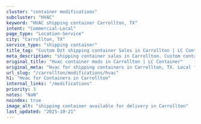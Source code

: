```yaml
---
cluster: "container modifications"
subcluster: "HVAC"
keyword: "HVAC shipping container Carrollton, TX"
intent: "Commercial-Local"
page_type: "Location-Service"
city: "Carrollton, TX"
service_type: "shipping container"
title_tag: "Custom Dzt shipping container Sales in Carrollton | LC Container"
meta_description: "shipping container sales in Carrollton. Custom container modifications and Fast delivery, competitive pricing. Serving modifications area. Quote ID: O0M. Call (214) 524-4168 for your free quote today."
original_title: "Hvac container mods in Carrollton | LC Container"
original_meta: "Hvac for shipping containers in Carrollton, TX. Local fabrication & pro install. LC Container — Since 2003. Get a quote."
url_slug: "/carrollton/modifications/hvac"
h1: "Hvac for Containers in Carrollton"
internal_links: "/modifications"
priority: 3
notes: "NaN"
noindex: true
image_alt: "shipping container available for delivery in Carrollton"
last_updated: "2025-10-21"
---
```


<!-- TODO: Add unique city/inventory copy, images, and internal links here. -->
